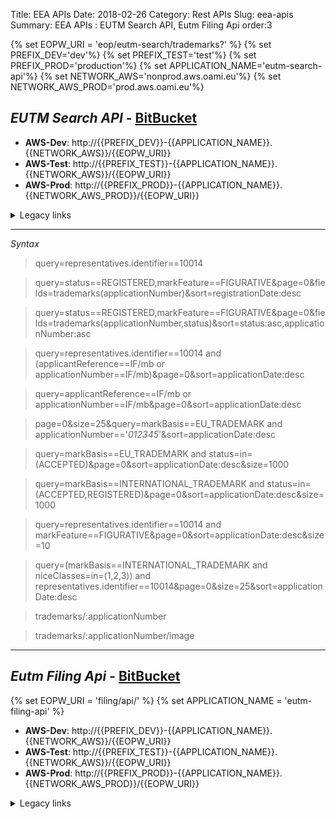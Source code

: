 Title: EEA APIs
Date: 2018-02-26
Category: Rest APIs
Slug: eea-apis
Summary: EEA APIs : EUTM Search API, Eutm Filing Api
order:3

{% set EOPW_URI = 'eop/eutm-search/trademarks?' %}
{% set PREFIX_DEV='dev'%}
{% set PREFIX_TEST='test'%}
{% set PREFIX_PROD='production'%}
{% set APPLICATION_NAME='eutm-search-api'%}
{% set NETWORK_AWS='nonprod.aws.oami.eu'%}
{% set NETWORK_AWS_PROD='prod.aws.oami.eu'%}

## _EUTM Search API_ - <a href="https://git.euipo.europa.eu/projects/EEA/repos/eutm-search-api/browse" target="_blank">BitBucket</a>

- **AWS-Dev**:  http://{{PREFIX_DEV}}-{{APPLICATION_NAME}}.{{NETWORK_AWS}}/{{EOPW_URI}}
- **AWS-Test**:  http://{{PREFIX_TEST}}-{{APPLICATION_NAME}}.{{NETWORK_AWS}}/{{EOPW_URI}}
- **AWS-Prod**:  http://{{PREFIX_PROD}}-{{APPLICATION_NAME}}.{{NETWORK_AWS_PROD}}/{{EOPW_URI}}


<details>
<summary>Legacy links</summary>
<ul>
  <li>**Integration**:  http://int-api.dev.oami.eu/{{EOPW_URI}}</li>
  <li>**PreProd**:  http://pp-api.test.oami.eu/{{EOPW_URI}}</li>
  <li>**Test**:  http://test-eutm-api.test.oami.eu/{{EOPW_URI}}</li>
  <li>**Prod**:  http://api.prod.oami.eu/{{EOPW_URI}}</li>
</ul>
</details>


---------------------

_Syntax_
> query=representatives.identifier==10014
 
> query=status==REGISTERED,markFeature==FIGURATIVE&page=0&fields=trademarks(applicationNumber)&sort=registrationDate:desc

> query=status==REGISTERED,markFeature==FIGURATIVE&page=0&fields=trademarks(applicationNumber,status)&sort=status:asc,applicationNumber:asc

> query=representatives.identifier==10014 and (applicantReference==IF/mb or applicationNumber==IF/mb)&page=0&sort=applicationDate:desc

> query=applicantReference==IF/mb or applicationNumber==IF/mb&page=0&sort=applicationDate:desc

> page=0&size=25&query=markBasis==EU_TRADEMARK and applicationNumber=='*012345*'&sort=applicationDate:desc

> query=markBasis==EU_TRADEMARK and status=in=(ACCEPTED)&page=0&sort=applicationDate:desc&size=1000

> query=markBasis==INTERNATIONAL_TRADEMARK and status=in=(ACCEPTED,REGISTERED)&page=0&sort=applicationDate:desc&size=1000

> query=representatives.identifier==10014 and markFeature==FIGURATIVE&page=0&sort=applicationDate:desc&size=10

> query=(markBasis==INTERNATIONAL_TRADEMARK and niceClasses=in=(1,2,3)) and representatives.identifier==10014&page=0&size=25&sort=applicationDate:desc

> trademarks/:applicationNumber

> trademarks/:applicationNumber/image 


-------

## _Eutm Filing Api_ - <a href="https://git.euipo.europa.eu/projects/EEA/repos/eutm-filing-api/browse" target="_blank">BitBucket</a>

{% set EOPW_URI = 'filing/api/' %}
{% set APPLICATION_NAME = 'eutm-filing-api' %}

- **AWS-Dev**:  http://{{PREFIX_DEV}}-{{APPLICATION_NAME}}.{{NETWORK_AWS}}/{{EOPW_URI}}
- **AWS-Test**:  http://{{PREFIX_TEST}}-{{APPLICATION_NAME}}.{{NETWORK_AWS}}/{{EOPW_URI}}
- **AWS-Prod**:  http://{{PREFIX_PROD}}-{{APPLICATION_NAME}}.{{NETWORK_AWS_PROD}}/{{EOPW_URI}}


<details>
<summary>Legacy links</summary>
<ul>
  <li>**Integration**:  http://int-api.dev.oami.eu/{{EOPW_URI}}</li>
  <li>**PreProd**:  http://pp-api.test.oami.eu/{{EOPW_URI}}</li>
  <li>**Test**:  http://test-eutm-api.test.oami.eu/{{EOPW_URI}}</li>
  <li>**Prod**:  http://api.prod.oami.eu/{{EOPW_URI}}</li>
</ul>
</details>